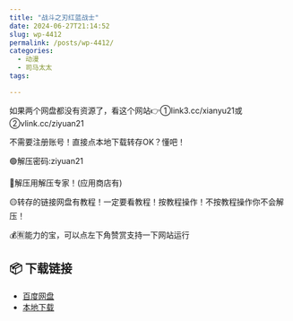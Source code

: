```yaml
---
title: "战斗之刃红蓝战士"
date: 2024-06-27T21:14:52
slug: wp-4412
permalink: /posts/wp-4412/
categories:
  - 动漫
  - 司马太太
tags:

---
```


如果两个网盘都没有资源了，看这个网站👉①link3.cc/xianyu21或②vlink.cc/ziyuan21

不需要注册账号！直接点本地下载转存OK？懂吧！

🟢解压密码:ziyuan21

🔵解压用解压专家！(应用商店有)

🟡转存的链接网盘有教程！一定要看教程！按教程操作！不按教程操作你不会解压！

💰🈶能力的宝，可以点左下角赞赏支持一下网站运行

## 📦 下载链接
- [百度网盘](https://blziyuan21.com/pay-download/4412?key=4b6eb04c8b&down_id=0)
- [本地下载](https://blziyuan21.com/pay-download/4412?key=4b6eb04c8b&down_id=1)

